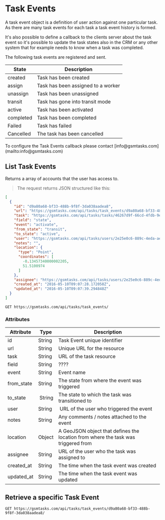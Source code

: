# Task Events

A task event object is a definition of user action against one particular task. As there are many task events for each task a task event history is formed.

It's also possible to define a callback to the clients server about the task event so it's possible to update the task states also in the CRM or any other system that for example needs to know when a task was completed.

The following task events are registered and sent.

State       | Description
----------- | -----------
created     | Task has been created
assign      | Task has been assigned to a worker
unassign    | Task has been unassigned
transit     | Task has gone into transit mode
active      | Task has been activated
completed   | Task has been completed
Failed      | Task has failed
Cancelled   | The task has been cancelled

<aside class="notice">
To configure the Task Events callback please contact [info@gsmtasks.com](mailto:info@gsmtasks.com)
</aside>

## List Task Events

Returns a array of accounts that the user has access to.

> The request returns JSON structured like this:

```json
[
  {
    "id": "d9a80a68-bf33-488b-9f8f-3da038aadea8",
    "url": "https://gsmtasks.com/api/tasks/task_events/d9a80a68-bf33-488b-9f8f-3da038aadea8/",
    "task": "https://gsmtasks.com/api/tasks/tasks/46267d9f-66cd-4fdb-9e9e-aaa63c81f29b/",
    "field": "state",
    "event": "activate",
    "from_state": "transit",
    "to_state": "active",
    "user": "https://gsmtasks.com/api/tasks/users/2e25e0c6-889c-4eda-ae3c-db27949fa05d/",
    "notes": "",
    "location": {
      "type": "Point",
      "coordinates": [
        -0.13457340000002205,
        51.5100974
      ]
    },
    "assignee": "https://gsmtasks.com/api/tasks/users/2e25e0c6-889c-4eda-ae3c-db27949fa05d/",
    "created_at": "2016-05-10T09:07:28.172058Z",
    "updated_at": "2016-05-10T09:07:39.294848Z"
  }
]
```

`GET https://gsmtasks.com/api/tasks/task_events/`

### Attributes

Attribute     | Type   | Description
------------  | ------ | -----------
id            | String | Task Event unique identifier
url           | String | Unique URL for the resource
task          | String | URL of the task resource
field         | String | ????
event         | String | Event name
from_state    | String | The state from where the event was triggered
to_state      | String | The state to which the task was transitioned to
user          | String | URL of the user who triggered the event
notes         | String | Any comments / notes attached to the event
location      | Object | A GeoJSON object that defines the location from where the task was triggered from
assignee      | String | URL of the user who the task was assigned to
created_at    | String | The time when the task event was created
updated_at    | String | The time when the task event was updated

## Retrieve a specific Task Event

`GET https://gsmtasks.com/api/tasks/task_events/d9a80a68-bf33-488b-9f8f-3da038aadea8/`
